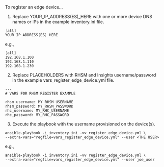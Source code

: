 To register an edge device...

1. Replace YOUR_IP_ADDRESS(ES)_HERE with one or more device DNS names or IPs in the example inventory.ini file.

```
[all]
YOUR_IP_ADDRESS(ES)_HERE
```
e.g.,
```
[all]
192.168.1.100
192.168.1.110
192.168.1.230
```

2. Replace PLACEHOLDERS with RHSM and Insights username/password in the example vars_register_edge_device.yml file.

```
---
# VARS FOR RHSM REGISTER EXAMPLE

rhsm_username: MY_RHSM_USERNAME
rhsm_password: MY_RHSM_PASSWORD
rhc_username: MY_RHC_USERNAME
rhc_password: MY_RHC_PASSWORD
```

3. Execute the playbook with the username provisioned on the device(s).
```
ansible-playbook -i inventory.ini -vv register_edge_device.yml \
--extra-vars="regfile=vars_register_edge_device.yml" --user <THE USER>
```
e.g.,
```
ansible-playbook -i inventory.ini -vv register_edge_device.yml \
--extra-vars="regfile=vars_register_edge_device.yml" --user joe_user
```
